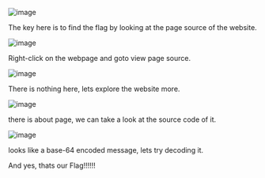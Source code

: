 
![image](https://github.com/user-attachments/assets/c3354986-c395-43f5-817e-7aabab8dcf7f)

The key here is to find the flag by looking at the page source of the website.

![image](https://github.com/user-attachments/assets/818a2f74-4771-4f63-b7b1-817701f866d8)


Right-click on the webpage and goto view page source.

![image](https://github.com/user-attachments/assets/5775c41e-bb94-47b0-9b4f-45da7f88b3ac)

There is nothing here, lets explore the website more.

![image](https://github.com/user-attachments/assets/9a8ca255-7bc7-4b5c-ab85-5febf8547af9)

there is about page, we can take a look at the source code of it.

![image](https://github.com/user-attachments/assets/147bed7e-acee-4f33-bdba-1f51cd0b0638)

looks like a base-64 encoded message, lets try decoding it. 

And yes, thats our Flag!!!!!!



